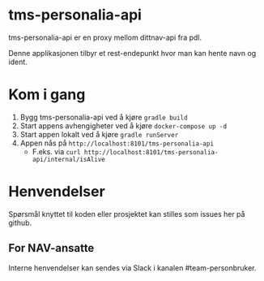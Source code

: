 # tms-personalia-api

tms-personalia-api er en proxy mellom dittnav-api fra pdl.

Denne applikasjonen tilbyr et rest-endepunkt hvor man kan hente navn og ident.

# Kom i gang
1. Bygg tms-personalia-api ved å kjøre `gradle build`
1. Start appens avhengigheter ved å kjøre `docker-compose up -d`
1. Start appen lokalt ved å kjøre `gradle runServer`
1. Appen nås på `http://localhost:8101/tms-personalia-api`
   * F.eks. via `curl http://localhost:8101/tms-personalia-api/internal/isAlive`

# Henvendelser

Spørsmål knyttet til koden eller prosjektet kan stilles som issues her på github.

## For NAV-ansatte

Interne henvendelser kan sendes via Slack i kanalen #team-personbruker.
